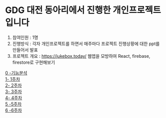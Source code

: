 # GDG 대전 동아리에서 진행한 개인프로젝트 입니다  
1. 참여인원 : 1명  
2. 진행방식 : 각자 개인프로젝트를 하면서 매주마다 프로젝트 진행상황에 대한 ppt를 만들어서 발표  
3. 프로젝트 개요 : https://jukebox.today/ 웹앱을 모방하여 React, firebase, firestore로 구현해보기  

[0 -기능분석](https://docs.google.com/presentation/d/1r0ZjcRey5FB4CZ9bLjxWs2QFJJZTVeNBxF-j1cKfPZI/edit?usp=sharing)  
[1- 1주차](https://github.com/cdwdong/gdg-toy-jukebox/blob/master/doc/firebase-init/Firebase%20init.md)  
[2- 2주차](https://github.com/cdwdong/gdg-toy-jukebox/blob/master/doc/youtube-crawling/youtube-crawling.md)  
[3- 3주차](https://github.com/cdwdong/gdg-toy-jukebox/blob/master/doc/create-layout/create-layout.md)  
[4- 4주차](https://github.com/cdwdong/gdg-toy-jukebox/blob/master/doc/yt-player/yt-player.md)  
[5 -5주차](https://github.com/cdwdong/gdg-toy-jukebox/blob/master/doc/week5/week5.md)  
[6 -6주차](https://github.com/cdwdong/gdg-toy-jukebox/blob/master/doc/week6/week6.md)  
